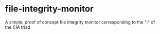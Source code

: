 # file-integrity-monitor
A simple, proof of concept file integrity monitor corresponding to the "I" of the CIA triad
